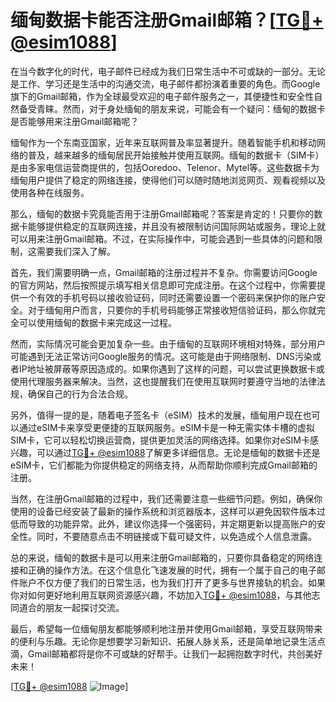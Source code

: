 # 缅甸数据卡能否注册Gmail邮箱？[[TG💪+ @esim1088](https://t.me/s/esim1088)]

在当今数字化的时代，电子邮件已经成为我们日常生活中不可或缺的一部分。无论是工作、学习还是生活中的沟通交流，电子邮件都扮演着重要的角色。而Google旗下的Gmail邮箱，作为全球最受欢迎的电子邮件服务之一，其便捷性和安全性自然备受青睐。然而，对于身处缅甸的朋友来说，可能会有一个疑问：缅甸的数据卡是否能够用来注册Gmail邮箱呢？

缅甸作为一个东南亚国家，近年来互联网普及率显著提升。随着智能手机和移动网络的普及，越来越多的缅甸居民开始接触并使用互联网。缅甸的数据卡（SIM卡）是由多家电信运营商提供的，包括Ooredoo、Telenor、Mytel等。这些数据卡为缅甸用户提供了稳定的网络连接，使得他们可以随时随地浏览网页、观看视频以及使用各种在线服务。

那么，缅甸的数据卡究竟能否用于注册Gmail邮箱呢？答案是肯定的！只要你的数据卡能够提供稳定的互联网连接，并且没有被限制访问国际网站或服务，理论上就可以用来注册Gmail邮箱。不过，在实际操作中，可能会遇到一些具体的问题和限制，这需要我们深入了解。

首先，我们需要明确一点，Gmail邮箱的注册过程并不复杂。你需要访问Google的官方网站，然后按照提示填写相关信息即可完成注册。在这个过程中，你需要提供一个有效的手机号码以接收验证码，同时还需要设置一个密码来保护你的账户安全。对于缅甸用户而言，只要你的手机号码能够正常接收短信验证码，那么你就完全可以使用缅甸的数据卡来完成这一过程。

然而，实际情况可能会更加复杂一些。由于缅甸的互联网环境相对特殊，部分用户可能遇到无法正常访问Google服务的情况。这可能是由于网络限制、DNS污染或者IP地址被屏蔽等原因造成的。如果你遇到了这样的问题，可以尝试更换数据卡或使用代理服务器来解决。当然，这也提醒我们在使用互联网时要遵守当地的法律法规，确保自己的行为合法合规。

另外，值得一提的是，随着电子签名卡（eSIM）技术的发展，缅甸用户现在也可以通过eSIM卡来享受更便捷的互联网服务。eSIM卡是一种无需实体卡槽的虚拟SIM卡，它可以轻松切换运营商，提供更加灵活的网络选择。如果你对eSIM卡感兴趣，可以通过[TG💪+ @esim1088](https://t.me/s/esim1088)了解更多详细信息。无论是缅甸的数据卡还是eSIM卡，它们都能为你提供稳定的网络支持，从而帮助你顺利完成Gmail邮箱的注册。

当然，在注册Gmail邮箱的过程中，我们还需要注意一些细节问题。例如，确保你使用的设备已经安装了最新的操作系统和浏览器版本，这样可以避免因软件版本过低而导致的功能异常。此外，建议你选择一个强密码，并定期更新以提高账户的安全性。同时，不要随意点击不明链接或下载可疑文件，以免造成个人信息泄露。

总的来说，缅甸的数据卡是可以用来注册Gmail邮箱的，只要你具备稳定的网络连接和正确的操作方法。在这个信息化飞速发展的时代，拥有一个属于自己的电子邮件账户不仅方便了我们的日常生活，也为我们打开了更多与世界接轨的机会。如果你对如何更好地利用互联网资源感兴趣，不妨加入[TG💪+ @esim1088](https://t.me/s/esim1088)，与其他志同道合的朋友一起探讨交流。

最后，希望每一位缅甸朋友都能够顺利地注册并使用Gmail邮箱，享受互联网带来的便利与乐趣。无论你是想要学习新知识、拓展人脉关系，还是简单地记录生活点滴，Gmail邮箱都将是你不可或缺的好帮手。让我们一起拥抱数字时代，共创美好未来！

[[TG💪+ @esim1088](https://t.me/s/esim1088) ![Image](https://i.postimg.cc/4NQfJmqS/Snipaste-2025-05-13-00-14-12.png)]